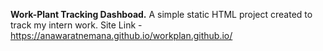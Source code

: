 **Work-Plant Tracking Dashboad.**
A simple static HTML project created to track my intern work.
Site Link - https://anawaratnemana.github.io/workplan.github.io/
